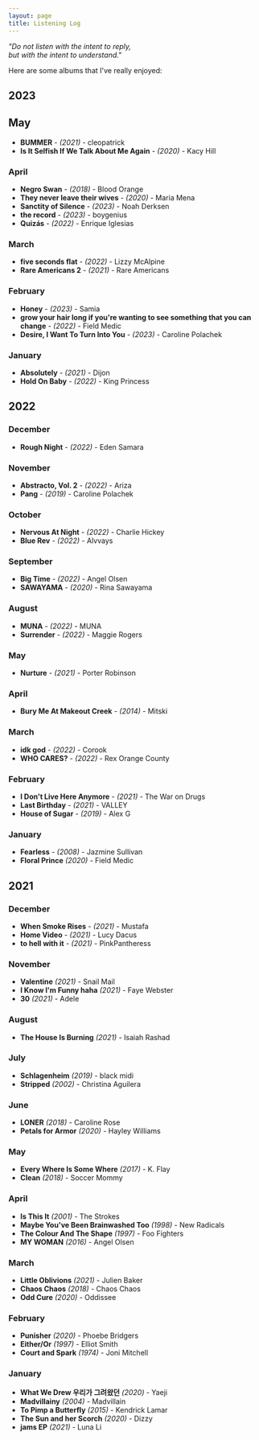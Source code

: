 ```yaml
---
layout: page
title: Listening Log
---
```


<i>"Do not listen with the intent to reply,
<br/>but with the intent to understand."</i>

Here are some albums that I've really enjoyed:

## 2023

## May

- **BUMMER** - _(2021)_ - cleopatrick
- **Is It Selfish If We Talk About Me Again** - _(2020)_ - Kacy Hill

### April

- **Negro Swan** - _(2018)_ - Blood Orange
- **They never leave their wives** - _(2020)_ - Maria Mena
- **Sanctity of Silence** - _(2023)_ - Noah Derksen
- **the record** - _(2023)_ - boygenius
- **Quizás** - _(2022)_ - Enrique Iglesias

### March

- **five seconds flat** - _(2022)_ - Lizzy McAlpine
- **Rare Americans 2** - _(2021)_ - Rare Americans

### February

- **Honey** - _(2023)_ - Samia
- **grow your hair long if you're wanting to see something that you can change** - _(2022)_ - Field Medic
- **Desire, I Want To Turn Into You** - _(2023)_ - Caroline Polachek

### January

- **Absolutely** - _(2021)_ - Dijon
- **Hold On Baby** - _(2022)_ - King Princess

## 2022

### December

- **Rough Night** - _(2022)_ - Eden Samara

### November

- **Abstracto, Vol. 2** - _(2022)_ - Ariza
- **Pang** - _(2019)_ - Caroline Polachek

### October

- **Nervous At Night** - _(2022)_ - Charlie Hickey
- **Blue Rev** - _(2022)_ - Alvvays

### September

- **Big Time** - _(2022)_ - Angel Olsen
- **SAWAYAMA** - _(2020)_ - Rina Sawayama

### August

- **MUNA** - _(2022)_ - MUNA
- **Surrender** - _(2022)_ - Maggie Rogers

### May

- **Nurture** - _(2021)_ - Porter Robinson

### April

- **Bury Me At Makeout Creek** - _(2014)_ - Mitski

### March

- **idk god** - _(2022)_ - Corook
- **WHO CARES?** - _(2022)_ - Rex Orange County

### February

- **I Don't Live Here Anymore** - _(2021)_ - The War on Drugs
- **Last Birthday** - _(2021)_ - VALLEY
- **House of Sugar** - _(2019)_ - Alex G

### January

- **Fearless** - _(2008)_ - Jazmine Sullivan
- **Floral Prince** _(2020)_ - Field Medic

## 2021

### December

- **When Smoke Rises** - _(2021)_ - Mustafa
- **Home Video** - _(2021)_ - Lucy Dacus
- **to hell with it** - _(2021)_ - PinkPantheress

### November

- **Valentine** _(2021)_ - Snail Mail
- **I Know I'm Funny haha** _(2021)_ - Faye Webster
- **30** _(2021)_ - Adele

### August

- **The House Is Burning** _(2021)_ - Isaiah Rashad

### July

- **Schlagenheim** _(2019)_ - black midi
- **Stripped** _(2002)_ - Christina Aguilera

### June

- **LONER** _(2018)_ - Caroline Rose
- **Petals for Armor** _(2020)_ - Hayley Williams

### May

- **Every Where Is Some Where** _(2017)_ - K. Flay
- **Clean** _(2018)_ - Soccer Mommy

### April

- **Is This It** _(2001)_ - The Strokes
- **Maybe You've Been Brainwashed Too** _(1998)_ - New Radicals
- **The Colour And The Shape** _(1997)_ - Foo Fighters
- **MY WOMAN** _(2016)_ - Angel Olsen

### March

- **Little Oblivions** _(2021)_ - Julien Baker
- **Chaos Chaos** _(2018)_ - Chaos Chaos
- **Odd Cure** _(2020)_ - Oddissee

### February

- **Punisher** _(2020)_ - Phoebe Bridgers
- **Either/Or** _(1997)_ - Elliot Smith
- **Court and Spark** _(1974)_ - Joni Mitchell

### January

- **What We Drew 우리가 그려왔던** _(2020)_ - Yaeji
- **Madvillainy** _(2004)_ - Madvillain
- **To Pimp a Butterfly** _(2015)_ - Kendrick Lamar
- **The Sun and her Scorch** _(2020)_ - Dizzy
- **jams EP** _(2021)_ - Luna Li
